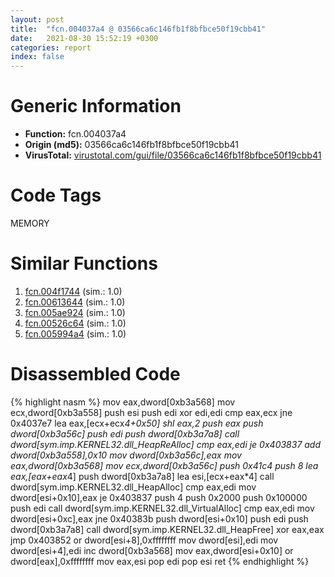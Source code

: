 ```yaml
---
layout: post
title:  "fcn.004037a4 @ 03566ca6c146fb1f8bfbce50f19cbb41"
date:   2021-08-30 15:52:19 +0300
categories: report
index: false
---
```


# Generic Information
- **Function:** fcn.004037a4
- **Origin (md5):** 03566ca6c146fb1f8bfbce50f19cbb41
- **VirusTotal:** [virustotal.com/gui/file/03566ca6c146fb1f8bfbce50f19cbb41][virustotal_ref]

# Code Tags
<span class="tag" id="MEMORY">MEMORY</span>


# Similar Functions

1. [fcn.004f1744][similar_1_ref] (sim.: 1.0)
2. [fcn.00613644][similar_2_ref] (sim.: 1.0)
3. [fcn.005ae924][similar_3_ref] (sim.: 1.0)
4. [fcn.00526c64][similar_4_ref] (sim.: 1.0)
5. [fcn.005994a4][similar_5_ref] (sim.: 1.0)


# Disassembled Code

{% highlight nasm %}
mov eax,dword[0xb3a568]
mov ecx,dword[0xb3a558]
push esi
push edi
xor edi,edi
cmp eax,ecx
jne 0x4037e7
lea eax,[ecx+ecx*4+0x50]
shl eax,2
push eax
push dword[0xb3a56c]
push edi
push dword[0xb3a7a8]
call dword[sym.imp.KERNEL32.dll_HeapReAlloc]
cmp eax,edi
je 0x403837
add dword[0xb3a558],0x10
mov dword[0xb3a56c],eax
mov eax,dword[0xb3a568]
mov ecx,dword[0xb3a56c]
push 0x41c4
push 8
lea eax,[eax+eax*4]
push dword[0xb3a7a8]
lea esi,[ecx+eax*4]
call dword[sym.imp.KERNEL32.dll_HeapAlloc]
cmp eax,edi
mov dword[esi+0x10],eax
je 0x403837
push 4
push 0x2000
push 0x100000
push edi
call dword[sym.imp.KERNEL32.dll_VirtualAlloc]
cmp eax,edi
mov dword[esi+0xc],eax
jne 0x40383b
push dword[esi+0x10]
push edi
push dword[0xb3a7a8]
call dword[sym.imp.KERNEL32.dll_HeapFree]
xor eax,eax
jmp 0x403852
or dword[esi+8],0xffffffff
mov dword[esi],edi
mov dword[esi+4],edi
inc dword[0xb3a568]
mov eax,dword[esi+0x10]
or dword[eax],0xffffffff
mov eax,esi
pop edi
pop esi
ret
{% endhighlight %}


[similar_1_ref]: /report/fcn.004f1744@726f5d13ec98918aff408346434b56c3
[similar_2_ref]: /report/fcn.00613644@81df0a04de83815d19badce9ef548bb2
[similar_3_ref]: /report/fcn.005ae924@4e8d6f73c8261716f687f8d06429ef4d
[similar_4_ref]: /report/fcn.00526c64@899b53af173c4215df56bb7ae747cad7
[similar_5_ref]: /report/fcn.005994a4@140d3779c34998b2115004c062b02ca8
[virustotal_ref]: https://www.virustotal.com/gui/file/03566ca6c146fb1f8bfbce50f19cbb41